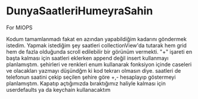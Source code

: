 # DunyaSaatleriHumeyraSahin
For MIOPS

Kodum tamamlanmadı fakat en azından yapabildiğim kadarını göndermek istedim. Yapmak istediğim şey saatleri collectionView'da tutarak hem grid hem de fazla olduğunda scroll edilebilir bir görünüm vermekti. "+" işareti en başta kalması için saatleri eklerken append değil insert kullanmayı planlamıştım. şehirleri ve renkleri enum kullanarak fonksiyon içinde caseleri ve olacakları yazmayı düşündğm ki kod tekrarı olmasın diye. saatleri de telefonun saatini çekip seçilen şehire göre +,- hesaplayıp göstermeyi planlamıştım. Kapatıp açtığımızda bıraktığımız haliyle kalması için userdefaults ya da keychain kullanacaktım
